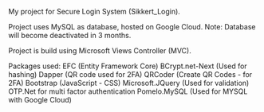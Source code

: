 My project for Secure Login System (Sikkert_Login).

Project uses MySQL as database, hosted on Google Cloud.
Note: Database will become deactivated in 3 months.

Project is build using Microsoft Views Controller (MVC).

Packages used:
EFC (Entity Framework Core)
BCrypt.net-Next (Used for hashing)
Dapper (QR code used for 2FA)
QRCoder (Create QR Codes - for 2FA)
Bootstrap (JavaScript - CSS)
Microsoft.JQuery (Used for validation)
OTP.Net for multi factor authentication
Pomelo.MySQL (Used for MYSQL with Google Cloud)

